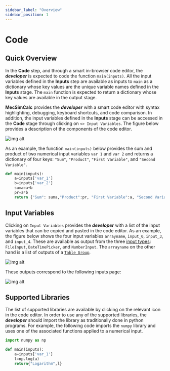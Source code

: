 ```yaml
---
sidebar_label: "Overview"
sidebar_position: 1
---
```


# Code

## Quick Overview

In the **Code** step, and through a smart in-browser code editor, the _**developer**_ is expected to code the function `main(inputs)`. All the input variables defined in the **Inputs** step are available as inputs to `main` as a dictionary whose key values are the unique variable names defined in the **Inputs** stage. The `main` function is expected to return a dictionary whose key values are available in the output stage.

**MecSimCalc** provides the _**developer**_ with a smart code editor with syntax highlighting, debugging, keyboard shortcuts, and code comparison. In addition, the input variables defined in the **Inputs** stage can be accessed in the **Code** stage through clicking on `<> Input Variables`. The figure below provides a description of the components of the code editor.

<div style={{textAlign: 'center'}}>

![img alt](/docs/Getting-Started/code2.png)

</div>

As an example, the function `main(inputs)` below provides the sum and product of two numerical input variables `var 1` and `var 2` and returns a dictionary of four keys: `"Sum"`, `"Product"`, `"First Variable"`, and `"Second Variable"`.

```python
def main(inputs):
    a=inputs['var_1']
    b=inputs['var_2']
    suma=a+b
    pr=a*b
    return {"Sum": suma,"Product":pr, "First Variable":a, "Second Variable":b}
```

## Input Variables

Clicking on `Input Variables` provides the _**developer**_ with a list of the input variables that can be copied and pasted in the code editor. As an example, the figure below shows the four input variables `arrayname`, `input_0`, `input_3`, and `input_4`. These are available as output from the three [input types](../Inputs/Input-Types.md): `FileInput`, `DateTimePicker`, and `NumberInput`. The `arrayname` on the other hand is a list of outputs of a [`Table Group`](../Inputs/TableGroup.md).

<div style={{textAlign: 'center'}}>

![img alt](/docs/Getting-Started/code3.png)

</div>

These outputs correspond to the following inputs page:

<div style={{textAlign: 'center'}}>

![img alt](/docs/Getting-Started/code4.png)

</div>

## Supported Libraries

The list of supported libraries are available by clicking on the relevant icon in the code editor. In order to use any of the supported libraries, the _**developer**_ should import the library as traditionally done in python programs. For example, the following code imports the `numpy` library and uses one of the associated functions applied to a numerical input.

```python
import numpy as np

def main(inputs):
    a=inputs['var_1']
    l=np.log(a)
    return{"Logarithm",l}
```
